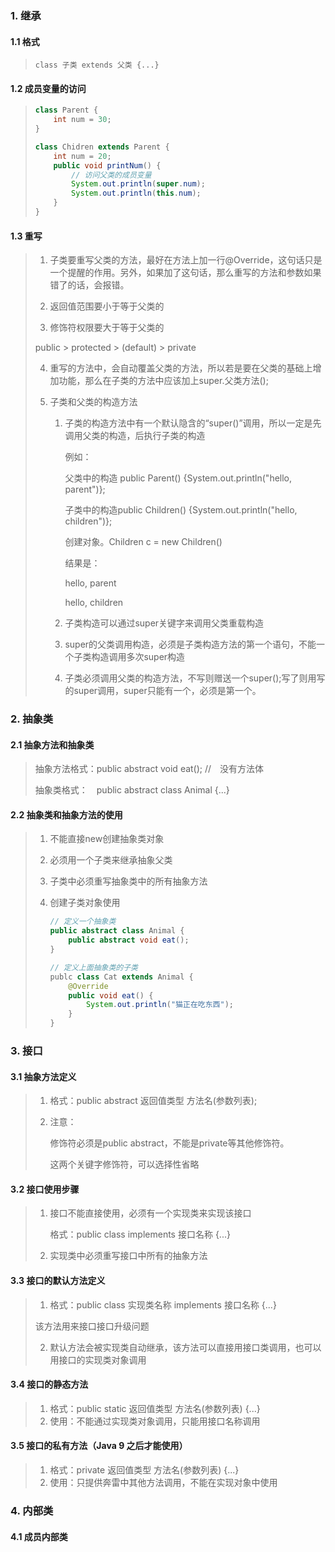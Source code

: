 ### 1. 继承

####         1.1 格式

> `class 子类 extends 父类 {...}`

####            1.2 成员变量的访问

> ```java
> class Parent {
>     int num = 30;
> }
> ```
>
> ```java
> class Chidren extends Parent {
>     int num = 20;
>     public void printNum() {
>         // 访问父类的成员变量
>         System.out.println(super.num);
>         System.out.println(this.num);
>     }
> }
> ```

####         1.3 重写

> 1. 子类要重写父类的方法，最好在方法上加一行@Override，这句话只是一个提醒的作用。另外，如果加了这句话，那么重写的方法和参数如果错了的话，会报错。
>
> 2. 返回值范围要小于等于父类的
>
> 3. 修饰符权限要大于等于父类的
>
> public > protected > (default) > private
>
>  4. 重写的方法中，会自动覆盖父类的方法，所以若是要在父类的基础上增加功能，那么在子类的方法中应该加上super.父类方法();
>
>  5. 子类和父类的构造方法
>
>     1. 子类的构造方法中有一个默认隐含的“super()”调用，所以一定是先调用父类的构造，后执行子类的构造
>
>        例如：
>
>        父类中的构造 public Parent() {System.out.println("hello, parent")};
>
>        子类中的构造public Children() {System.out.println("hello, children")};
>
>        创建对象。Children c = new Children()
>
>        结果是：
>
>        hello, parent
>
>        hello, children
>
>     2. 子类构造可以通过super关键字来调用父类重载构造
>
>     3. super的父类调用构造，必须是子类构造方法的第一个语句，不能一个子类构造调用多次super构造
>    
>     4. 子类必须调用父类的构造方法，不写则赠送一个super();写了则用写的super调用，super只能有一个，必须是第一个。

### 2. 抽象类

####         2.1 抽象方法和抽象类

> 抽象方法格式：public abstract void eat();  //　没有方法体
>
> 抽象类格式：　public abstract class Animal {...}

####         2.2 抽象类和抽象方法的使用

> 1. 不能直接new创建抽象类对象
>
> 2. 必须用一个子类来继承抽象父类
>
> 3. 子类中必须重写抽象类中的所有抽象方法
>
> 4. 创建子类对象使用
>
>    ```java
>    // 定义一个抽象类
>    public abstract class Animal {
>        public abstract void eat();
>    }
>    ```
>
>    ```java
>    // 定义上面抽象类的子类
>    publc class Cat extends Animal {
>        @Override
>        public void eat() {
>            System.out.println("猫正在吃东西");
>        }
>    }
>    ```

### 3. 接口

####     3.1 抽象方法定义

> 1. 格式：public  abstract  返回值类型  方法名(参数列表);
>
> 2. 注意：
>
>       修饰符必须是public  abstract，不能是private等其他修饰符。
>
>       这两个关键字修饰符，可以选择性省略

####     3.2 接口使用步骤

> 1. 接口不能直接使用，必须有一个实现类来实现该接口
>
>       格式：public class implements 接口名称 {...}
>
>  2. 实现类中必须重写接口中所有的抽象方法

####     3.3 接口的默认方法定义

> 1. 格式：public class 实现类名称 implements 接口名称 {...}
>
> 该方法用来接口接口升级问题
>
> 2. 默认方法会被实现类自动继承，该方法可以直接用接口类调用，也可以用接口的实现类对象调用

####     3.4 接口的静态方法

> 1. 格式：public static 返回值类型 方法名(参数列表) {...}
> 2. 使用：不能通过实现类对象调用，只能用接口名称调用

####     3.5 接口的私有方法（Java 9 之后才能使用）

> 1. 格式：private 返回值类型 方法名(参数列表) {...}
> 2. 使用：只提供奔雷中其他方法调用，不能在实现对象中使用

### 4. 内部类

####     4.1 成员内部类

